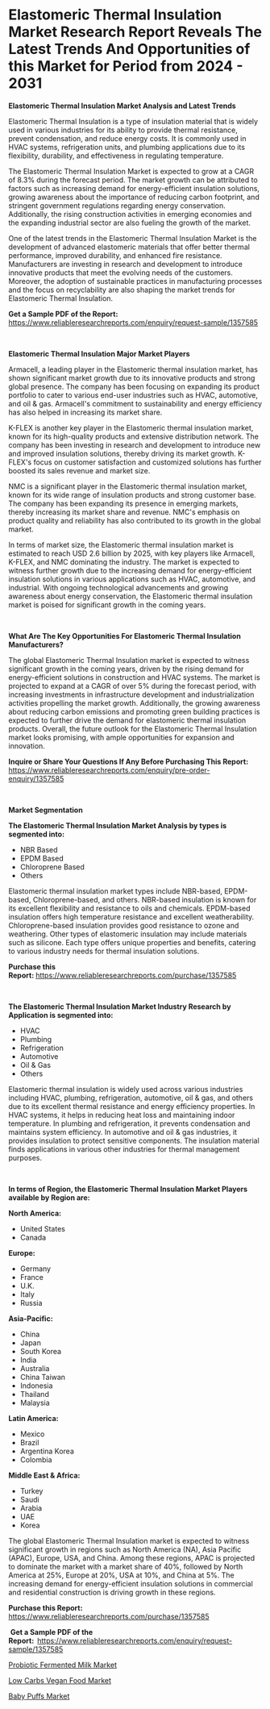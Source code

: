 <p><h1>Elastomeric Thermal Insulation Market Research Report Reveals The Latest Trends And Opportunities of this Market for Period from 2024 - 2031</h1></p><p><strong>Elastomeric Thermal Insulation Market Analysis and Latest Trends</strong></p>
<p><p>Elastomeric Thermal Insulation is a type of insulation material that is widely used in various industries for its ability to provide thermal resistance, prevent condensation, and reduce energy costs. It is commonly used in HVAC systems, refrigeration units, and plumbing applications due to its flexibility, durability, and effectiveness in regulating temperature.</p><p>The Elastomeric Thermal Insulation Market is expected to grow at a CAGR of 8.3% during the forecast period. The market growth can be attributed to factors such as increasing demand for energy-efficient insulation solutions, growing awareness about the importance of reducing carbon footprint, and stringent government regulations regarding energy conservation. Additionally, the rising construction activities in emerging economies and the expanding industrial sector are also fueling the growth of the market.</p><p>One of the latest trends in the Elastomeric Thermal Insulation Market is the development of advanced elastomeric materials that offer better thermal performance, improved durability, and enhanced fire resistance. Manufacturers are investing in research and development to introduce innovative products that meet the evolving needs of the customers. Moreover, the adoption of sustainable practices in manufacturing processes and the focus on recyclability are also shaping the market trends for Elastomeric Thermal Insulation.</p></p>
<p><strong>Get a Sample PDF of the Report:&nbsp;</strong> <a href="https://www.reliableresearchreports.com/enquiry/request-sample/1357585">https://www.reliableresearchreports.com/enquiry/request-sample/1357585</a></p>
<p>&nbsp;</p>
<p><strong>Elastomeric Thermal Insulation Major Market Players</strong></p>
<p><p>Armacell, a leading player in the Elastomeric thermal insulation market, has shown significant market growth due to its innovative products and strong global presence. The company has been focusing on expanding its product portfolio to cater to various end-user industries such as HVAC, automotive, and oil & gas. Armacell's commitment to sustainability and energy efficiency has also helped in increasing its market share.</p><p>K-FLEX is another key player in the Elastomeric thermal insulation market, known for its high-quality products and extensive distribution network. The company has been investing in research and development to introduce new and improved insulation solutions, thereby driving its market growth. K-FLEX's focus on customer satisfaction and customized solutions has further boosted its sales revenue and market size.</p><p>NMC is a significant player in the Elastomeric thermal insulation market, known for its wide range of insulation products and strong customer base. The company has been expanding its presence in emerging markets, thereby increasing its market share and revenue. NMC's emphasis on product quality and reliability has also contributed to its growth in the global market.</p><p>In terms of market size, the Elastomeric thermal insulation market is estimated to reach USD 2.6 billion by 2025, with key players like Armacell, K-FLEX, and NMC dominating the industry. The market is expected to witness further growth due to the increasing demand for energy-efficient insulation solutions in various applications such as HVAC, automotive, and industrial. With ongoing technological advancements and growing awareness about energy conservation, the Elastomeric thermal insulation market is poised for significant growth in the coming years.</p></p>
<p>&nbsp;</p>
<p><strong>What Are The Key Opportunities For Elastomeric Thermal Insulation Manufacturers?</strong></p>
<p><p>The global Elastomeric Thermal Insulation market is expected to witness significant growth in the coming years, driven by the rising demand for energy-efficient solutions in construction and HVAC systems. The market is projected to expand at a CAGR of over 5% during the forecast period, with increasing investments in infrastructure development and industrialization activities propelling the market growth. Additionally, the growing awareness about reducing carbon emissions and promoting green building practices is expected to further drive the demand for elastomeric thermal insulation products. Overall, the future outlook for the Elastomeric Thermal Insulation market looks promising, with ample opportunities for expansion and innovation.</p></p>
<p><strong>Inquire or Share Your Questions If Any Before Purchasing This Report:</strong> <a href="https://www.reliableresearchreports.com/enquiry/pre-order-enquiry/1357585">https://www.reliableresearchreports.com/enquiry/pre-order-enquiry/1357585</a></p>
<p>&nbsp;</p>
<p><strong>Market Segmentation</strong></p>
<p><strong>The Elastomeric Thermal Insulation Market Analysis by types is segmented into:</strong></p>
<p><ul><li>NBR Based</li><li>EPDM Based</li><li>Chloroprene Based</li><li>Others</li></ul></p>
<p><p>Elastomeric thermal insulation market types include NBR-based, EPDM-based, Chloroprene-based, and others. NBR-based insulation is known for its excellent flexibility and resistance to oils and chemicals. EPDM-based insulation offers high temperature resistance and excellent weatherability. Chloroprene-based insulation provides good resistance to ozone and weathering. Other types of elastomeric insulation may include materials such as silicone. Each type offers unique properties and benefits, catering to various industry needs for thermal insulation solutions.</p></p>
<p><strong>Purchase this Report:&nbsp;</strong><a href="https://www.reliableresearchreports.com/purchase/1357585">https://www.reliableresearchreports.com/purchase/1357585</a></p>
<p>&nbsp;</p>
<p><strong>The Elastomeric Thermal Insulation Market Industry Research by Application is segmented into:</strong></p>
<p><ul><li>HVAC</li><li>Plumbing</li><li>Refrigeration</li><li>Automotive</li><li>Oil & Gas</li><li>Others</li></ul></p>
<p><p>Elastomeric thermal insulation is widely used across various industries including HVAC, plumbing, refrigeration, automotive, oil & gas, and others due to its excellent thermal resistance and energy efficiency properties. In HVAC systems, it helps in reducing heat loss and maintaining indoor temperature. In plumbing and refrigeration, it prevents condensation and maintains system efficiency. In automotive and oil & gas industries, it provides insulation to protect sensitive components. The insulation material finds applications in various other industries for thermal management purposes.</p></p>
<p>&nbsp;</p>
<p><strong>In terms of Region, the Elastomeric Thermal Insulation Market Players available by Region are:</strong></p>
<p>
    <p> <strong> North America: </strong>
        <ul>
            <li>United States</li>
            <li>Canada</li>
        </ul>
        </p> 
    <p> <strong> Europe: </strong>
        <ul>
            <li>Germany</li>
            <li>France</li>
            <li>U.K.</li>
            <li>Italy</li>
            <li>Russia</li>
        </ul>
        </p> 
    <p> <strong> Asia-Pacific: </strong>
        <ul>
            <li>China</li>
            <li>Japan</li>
            <li>South Korea</li>
            <li>India</li>
            <li>Australia</li>
            <li>China Taiwan</li>
            <li>Indonesia</li>
            <li>Thailand</li>
            <li>Malaysia</li>
        </ul>
        </p> 
    <p> <strong> Latin America: </strong>
        <ul>
            <li>Mexico</li>
            <li>Brazil</li>
            <li>Argentina Korea</li>
            <li>Colombia</li>
        </ul>
        </p> 
    <p> <strong> Middle East & Africa: </strong>
        <ul>
            <li>Turkey</li>
            <li>Saudi</li>
            <li>Arabia</li>
            <li>UAE</li>
            <li>Korea</li>
        </ul>
    </p>
    </p>
<p><p>The global Elastomeric Thermal Insulation market is expected to witness significant growth in regions such as North America (NA), Asia Pacific (APAC), Europe, USA, and China. Among these regions, APAC is projected to dominate the market with a market share of 40%, followed by North America at 25%, Europe at 20%, USA at 10%, and China at 5%. The increasing demand for energy-efficient insulation solutions in commercial and residential construction is driving growth in these regions.</p></p>
<p><strong>Purchase this Report: </strong><a href="https://www.reliableresearchreports.com/purchase/1357585">https://www.reliableresearchreports.com/purchase/1357585</a></p>
<p>&nbsp;<strong>Get a Sample PDF of the Report:&nbsp;&nbsp;</strong><a href="https://www.reliableresearchreports.com/enquiry/request-sample/1357585">https://www.reliableresearchreports.com/enquiry/request-sample/1357585</a></p>
<p><strong></strong></p>
<p><p><a href="https://view.publitas.com/reportprime-1/probiotic-fermented-milk-market-size-2023-2030-global-industrial-analysis-key-geographical-regions-market-share-top-key-players-product-types-and-forecast-research-report/">Probiotic Fermented Milk Market</a></p><p><a href="https://view.publitas.com/reportprime-1/low-carbs-vegan-food-market-research-report-reveals-the-latest-trends-and-opportunities-of-this-market-for-period-from-2023-2030/">Low Carbs Vegan Food Market</a></p><p><a href="https://view.publitas.com/reportprime-1/baby-puffs-market-size-focuses-on-market-dynamics-in-depth-analysis-and-future-projections-of-its-market-forecasted-for-period-from-2023-to-2030/">Baby Puffs Market</a></p></p>